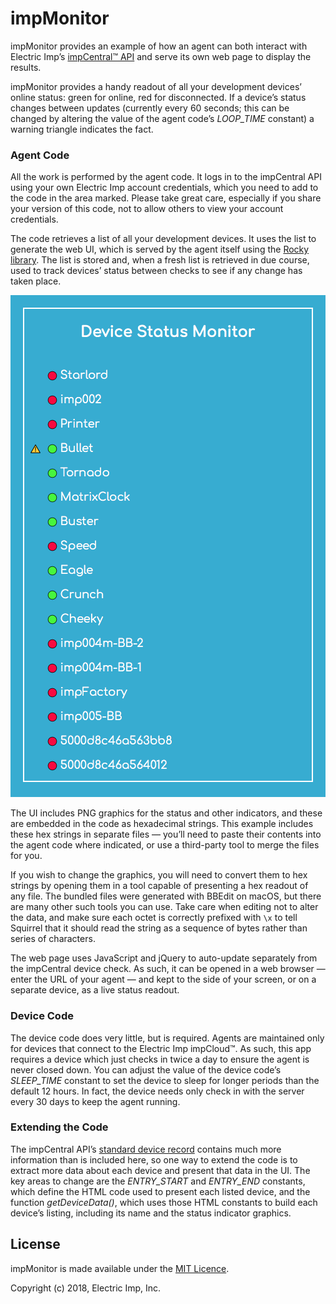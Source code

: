 # impMonitor #

impMonitor provides an example of how an agent can both interact with Electric Imp’s [impCentral™ API](https://developer.electricimp.com/tools/impcentralapi) and serve its own web page to display the results.

impMonitor provides a handy readout of all your development devices’ online status: green for online, red for disconnected. If a device’s status changes between updates (currently every 60 seconds; this can be changed by altering the value of the agent code’s *LOOP_TIME* constant) a warning triangle indicates the fact.

### Agent Code ###

All the work is performed by the agent code. It logs in to the impCentral API using your own Electric Imp account credentials, which you need to add to the code in the area marked. Please take great care, especially if you share your version of this code, not to allow others to view your account credentials.

The code retrieves a list of all your development devices. It uses the list to generate the web UI, which is served by the agent itself using the [Rocky library](https://developer.electricimp.com/libraries/utilities/rocky). The list is stored and, when a fresh list is retrieved in due course, used to track devices’ status between checks to see if any change has taken place.

<p align='center'><img src='grab.png'></p>

The UI includes PNG graphics for the status and other indicators, and these are embedded in the code as hexadecimal strings. This example includes these hex strings in separate files — you’ll need to paste their contents into the agent code where indicated, or use a third-party tool to merge the files for you.

If you wish to change the graphics, you will need to convert them to hex strings by opening them in a tool capable of presenting a hex readout of any file. The bundled files were generated with BBEdit on macOS, but there are many other such tools you can use. Take care when editing not to alter the data, and make sure each octet is correctly prefixed with `\x` to tell Squirrel that it should read the string as a sequence of bytes rather than series of characters.

The web page uses JavaScript and jQuery to auto-update separately from the impCentral device check. As such, it can be opened in a web browser — enter the URL of your agent — and kept to the side of your screen, or on a separate device, as a live status readout.

### Device Code ###

The device code does very little, but is required. Agents are maintained only for devices that connect to the Electric Imp impCloud™. As such, this app requires a device which just checks in twice a day to ensure the agent is never closed down. You can adjust the value of the device code’s *SLEEP_TIME* constant to set the device to sleep for longer periods than the default 12 hours. In fact, the device needs only check in with the server every 30 days to keep the agent running.

### Extending the Code ###

The impCentral API’s [standard device record](https://apidoc.electricimp.com/#tag/Devices%2Fpaths%2F~1devices%2Fget) contains much more information than is included here, so one way to extend the code is to extract more data about each device and present that data in the UI. The key areas to change are the *ENTRY_START* and *ENTRY_END* constants, which define the HTML code used to present each listed device, and the function *getDeviceData()*, which uses those HTML constants to build each device’s listing, including its name and the status indicator graphics.

## License ##

impMonitor is made available under the [MIT Licence](./LICENSE).

Copyright (c) 2018, Electric Imp, Inc.
